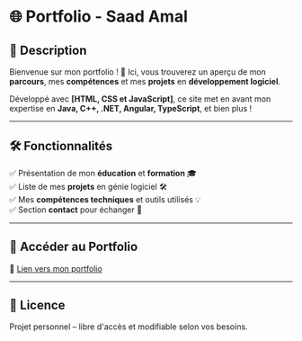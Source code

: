 # 🌐 Portfolio - Saad Amal  

## 📌 Description  
Bienvenue sur mon portfolio ! 🚀 Ici, vous trouverez un aperçu de mon **parcours**, mes **compétences** et mes **projets** en **développement logiciel**.  

Développé avec **[HTML, CSS et JavaScript]**, ce site met en avant mon expertise en **Java, C++, .NET, Angular, TypeScript**, et bien plus !  

---

## 🛠️ Fonctionnalités  
✅ Présentation de mon **éducation** et **formation** 🎓  
✅ Liste de mes **projets** en génie logiciel 🛠️  
✅ Mes **compétences techniques** et outils utilisés 💡  
✅ Section **contact** pour échanger 📩  

---

## 🚀 Accéder au Portfolio  
🔗 [Lien vers mon portfolio]([https://](https://perso.isima.fr/~saamal/))  

---

## 📜 Licence  
Projet personnel – libre d'accès et modifiable selon vos besoins.  

